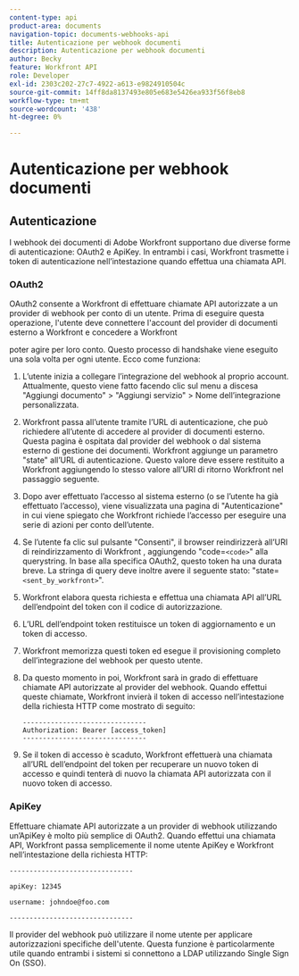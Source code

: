 ```yaml
---
content-type: api
product-area: documents
navigation-topic: documents-webhooks-api
title: Autenticazione per webhook documenti
description: Autenticazione per webhook documenti
author: Becky
feature: Workfront API
role: Developer
exl-id: 2303c202-27c7-4922-a613-e9824910504c
source-git-commit: 14ff8da8137493e805e683e5426ea933f56f8eb8
workflow-type: tm+mt
source-wordcount: '438'
ht-degree: 0%

---
```


# Autenticazione per webhook documenti

## Autenticazione

I webhook dei documenti di Adobe Workfront supportano due diverse forme di autenticazione: OAuth2 e ApiKey. In entrambi i casi, Workfront trasmette i token di autenticazione nell’intestazione quando effettua una chiamata API.

### OAuth2

OAuth2 consente a Workfront di effettuare chiamate API autorizzate a un provider di webhook per conto di un utente. Prima di eseguire questa operazione, l&#39;utente deve connettere l&#39;account del provider di documenti esterno a Workfront e concedere a Workfront

poter agire per loro conto. Questo processo di handshake viene eseguito una sola volta per ogni utente. Ecco come funziona:

1. L’utente inizia a collegare l’integrazione del webhook al proprio account. Attualmente, questo viene fatto facendo clic sul menu a discesa &quot;Aggiungi documento&quot; > &quot;Aggiungi servizio&quot; > Nome dell’integrazione personalizzata.
1. Workfront passa all’utente tramite l’URL di autenticazione, che può richiedere all’utente di accedere al provider di documenti esterno. Questa pagina è ospitata dal provider del webhook o dal sistema esterno di gestione dei documenti. Workfront aggiunge un parametro &quot;state&quot; all’URL di autenticazione. Questo valore deve essere restituito a Workfront aggiungendo lo stesso valore all’URI di ritorno Workfront nel passaggio seguente.
1. Dopo aver effettuato l’accesso al sistema esterno (o se l’utente ha già effettuato l’accesso), viene visualizzata una pagina di &quot;Autenticazione&quot; in cui viene spiegato che Workfront richiede l’accesso per eseguire una serie di azioni per conto dell’utente.
1. Se l’utente fa clic sul pulsante &quot;Consenti&quot;, il browser reindirizzerà all’URI di reindirizzamento di Workfront , aggiungendo &quot;code=`<code>`&quot; alla querystring. In base alla specifica OAuth2, questo token ha una durata breve. La stringa di query deve inoltre avere il seguente stato: &quot;state=`<sent_by_workfront>`&quot;.
1. Workfront elabora questa richiesta e effettua una chiamata API all’URL dell’endpoint del token con il codice di autorizzazione.
1. L’URL dell’endpoint token restituisce un token di aggiornamento e un token di accesso.
1. Workfront memorizza questi token ed esegue il provisioning completo dell’integrazione del webhook per questo utente.
1. Da questo momento in poi, Workfront sarà in grado di effettuare chiamate API autorizzate al provider del webhook. Quando effettui queste chiamate, Workfront invierà il token di accesso nell’intestazione della richiesta HTTP come mostrato di seguito:

   ```
   -------------------------------  
   Authorization: Bearer [access_token] ­­­­­­­­­­­­­­­­­­­­­­­­­­  
   -------------------------------
   ```

1. Se il token di accesso è scaduto, Workfront effettuerà una chiamata all’URL dell’endpoint del token per recuperare un nuovo token di accesso e quindi tenterà di nuovo la chiamata API autorizzata con il nuovo token di accesso.

### ApiKey

Effettuare chiamate API autorizzate a un provider di webhook utilizzando un’ApiKey è molto più semplice di OAuth2. Quando effettui una chiamata API, Workfront passa semplicemente il nome utente ApiKey e Workfront nell’intestazione della richiesta HTTP: 

```
-------------------------------

apiKey: 12345

username: johndoe@foo.com

-------------------------------
```

Il provider del webhook può utilizzare il nome utente per applicare autorizzazioni specifiche dell&#39;utente. Questa funzione è particolarmente utile quando entrambi i sistemi si connettono a LDAP utilizzando Single Sign On (SSO).

<!--
<div data-mc-conditions="QuicksilverOrClassic.Draft mode">
<h3>Adding Request Headers (optional)</h3>
<p>In addition to using either OAuth2 tokens or an ApiKey for authentication, Workfront can send a predefined set of headers to the webhook provider for every API call. A Workfront admin can setup set this up when&nbsp;registering or editing a Webook Integration, as described in the section above. See Registering a Webhook Integration.</p>
<p>For example, this can be used for Basic Authentication. To do this, the Workfront administrator would add the following Request Header information in the Custom Integration dialog:</p>
<p>&nbsp; &nbsp; &nbsp;Authorization Basic QWxhZGRpbjpvcGVuIHNlc2FtZQ==</p>
<p>where QWxhZGRpbjpvcGVuIHNlc2FtZQ== is a base-64 encoded string of "username:password". See Basic Authentication . Provided that this added, Workfront will pass this in the HTTP request header, in addition to other request headers:&nbsp;</p>
<p>-------------------------------</p>
<p>apiKey: 12345</p>
<p>username: johndoe@foo.com</p>
<p>Authorization: Basic QWxhZGRpbjpvcGVuIHNlc2FtZQ== ­­­­­­­­­­­­­­­­­­­­­­­­­­</p>
<p>-------------------------------</p>
</div>
-->
